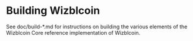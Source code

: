 Building Wizblcoin
================

See doc/build-*.md for instructions on building the various
elements of the Wizblcoin Core reference implementation of Wizblcoin.

